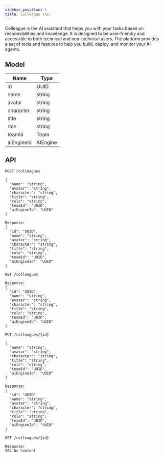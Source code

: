 ```yaml
---
sidebar_position: 1
title: Colleague (AI)
---
```


Colleague is the AI assistant that helps you with your tasks based on responsibilities and knowledge. It is designed to be user-friendly and accessible to both technical and non-technical users. The platform provides a set of tools and features to help you build, deploy, and monitor your AI agents.

## Model

| Name       | Type     |
| ---------- | -------- |
| id         | UUID     |
| name       | string   |
| avatar     | string   |
| character  | string   |
| title      | string   |
| role       | string   |
| teamId     | Team     |
| aiEngineId | AIEngine |

## API

```
POST /colleagues

{
  "name": "string",
  "avatar": "string",
  "character": "string",
  "title": "string",
  "role": "string",
  "teamId": "UUID",
  "aiEngineId": "UUID"
}

Response:
{
  "id": "UUID",
  "name": "string",
  "avatar": "string",
  "character": "string",
  "title": "string",
  "role": "string",
  "teamId": "UUID",
  "aiEngineId": "UUID"
}
```

```
GET /colleagues

Response:
{
  "id": "UUID",
  "name": "string",
  "avatar": "string",
  "character": "string",
  "title": "string",
  "role": "string",
  "teamId": "UUID",
  "aiEngineId": "UUID"
}
```

```
PUT /colleagues/{id}

{
  "name": "string",
  "avatar": "string",
  "character": "string",
  "title": "string",
  "role": "string",
  "teamId": "UUID",
  "aiEngineId": "UUID"
}

Response:
{
  "id": "UUID",
  "name": "string",
  "avatar": "string",
  "character": "string",
  "title": "string",
  "role": "string",
  "teamId": "UUID",
  "aiEngineId": "UUID"
}
```

```
GET /colleagues/{id}

Response:
204 No Content
```
